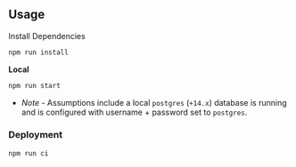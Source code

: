 ## Usage ##

Install Dependencies

```bash
npm run install
```

**Local**

```bash
npm run start
```

- *Note* - Assumptions include a local `postgres` (`+14.x`) database is running and is configured with
  username + password set to `postgres`.

### Deployment ###

```bash
npm run ci
```
